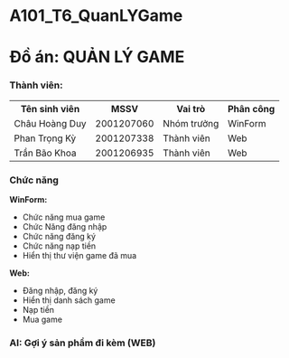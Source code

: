 # A101_T6_QuanLYGame
# Đồ án: QUẢN LÝ GAME
<HTML>
  <body>
    <div><h3>Thành viên:</h3></div>
    <div>
      <table>
        <tr>
          <th>Tên sinh viên</th>
          <th>MSSV</th>
          <th>Vai trò</th>
          <th>Phân công</th>
        </tr>
        <tr>
          <td>Châu Hoàng Duy</td>
          <td>2001207060</td>
          <td>Nhóm trưởng</td>
          <td>WinForm</td>
        </tr>
        <tr>
          <td>Phan Trọng Kỳ</td>
          <td>2001207338</td>
          <td>Thành viên</td>
          <td>Web</td>
        </tr>
        <tr>
          <td>Trần Bão Khoa</td>
          <td>2001206935</td>
          <td>Thành viên</td>
          <td>Web</td>
        </tr>
      </table>
    </div>
    <div><h3>Chức năng</h3></div>
    <div>
      <b>WinForm:</b>
      <ul>
        <li> Chức năng mua game </li>
        <li>Chức Năng đăng nhập </li>
        <li>  Chức năng đăng ký </li>
        <li>Chức năng nạp tiền </li>
        <li> Hiển thị thư viện game đã mua</li>
      </ul>
      <b>Web:</b>
      <ul>
        <li>Đăng nhập, đăng ký</li>
        <li>Hiển thị danh sách game</li>
        <li>Nạp tiền</li>
        <li>Mua game</li>
      </ul>
      <h3>AI: Gợi ý sản phẩm đi kèm (WEB)</h3>
    </div>
    

  </body>
</HTML>
